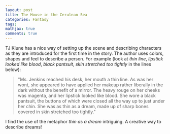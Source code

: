 ```yaml
---
layout: post
title: The House in the Cerulean Sea
categories: Fantasy
tags:
mathjax: true
comments: true
---
```


TJ Klune has a nice way of setting up the scene and describing characters as they are introduced for the first time in the story. The author uses colors, shapes and feel to describe a person. For example (look at *thin line*, *lipstick looked like blood*, *black pantsuit*, *skin stretched too tightly* in the lines below): 

>"Ms. Jenkins reached his desk, her mouth a thin line. As was her wont, she appeared to have applied her makeup rather liberally in the dark without the benefit of a mirror. The heavy rouge on her cheeks was magenta, and her lipstick looked like blood. She wore a black pantsuit, the buttons of which were closed all the way up to just under her chin. She was as thin as a dream, made up of sharp bones covered in skin stretched too tightly."

I find the use of the metaphor *thin as a dream* intriguing. A creative way to describe dreams!


